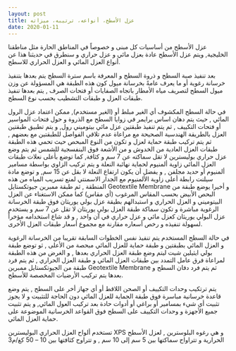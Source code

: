 ```yaml
---
layout: post
title: عزل الأسطح، أنواعه، ترتيبه، ميزاته
date: 2020-01-11
---
```


عزل الأسطح من أساسيات كل مبنى و خصوصاً في المناطق الحارة مثل مناطقنا الخليجية, ويتم عزل الأسطح عادة بعزل مائي و عزل حراري و سنطرق في حديثنا هذا عن أنواع العزل المائي و العزل الحراري للاسطح.

بعد تنفيذ صبة السطح و ذروة السطح و المعرفة باسم سترة السطح يتم بعدها بتنفيذ خرسانة رغوية أو ما يعرف عامةً بخرسانة ميول كون هذه الطبقة هي المسؤولة عن وزن ميول السطح لتصريف مياه الأمطار باتجاه الصفايات أو فتحات الصرف , يتم بعدها تنفيذ طبقات العزل و طبقات التشطيب بحسب نوع السطح.

في حالة السطح المكشوف أي الغير مبلط  أو (الغير مستخدم), ممكن اعتماد عزل الرول المائي , حيث يتم دهان اساس برايمر في زوايا السطح مع الذروة و حول فتحات المواسير أو فتحات التكييف , ثم يتم تنفيذ طبقتين عزل مائي بيتوميني رول, و يتم تطبيق طبقتين العزل بالطريقة الهندسية الصحيحة مع مراعاة عدم تلاقي الفواصل للطبقتين مع بعضهم , ثم يتم تركيب طبقة حماية لعزل و تكون من النوع المبحص حيث تحمي هذه الطبقة طبقات العزل العادية من الخدوش و من الأشعة فوق البنفسجية للشمس ثم يتم وضع عزل حراري بوليسترين لا تقل سماكته عن 7 سم و كثافة, كما توضع بأعلى نعلات طبقات العزل المائي زاوية ألمنيوم لحماية نهائبة النعلة و يتم تركيب الزاوي بواسطة مسامير ألمنيوم أو حديد مجلفن , و يفضل أن يكون ارتفاع النعلة لا بقل عن 15 سم, و توضع مادة سيلنت رابطة أعلى زاوية الألمنيوم مع الجدار الاسمنتي لمنع تسريب المياه من هذه المنطقة , ثم طبقة ممبرين جيوتكستايل Geotextile Membrane و أخيرا يوضع طبقة من البحص الأبيض بحسب المقاس المرغوب (أي مقاس)
كما ممكن الاستغناء عن العزل البيتوميني و العزل الحراري و استبدالهم بطيقة عزل بولي يوريثان فوق طبقة الخرسانة الرغوية مباشرة و تكون سماكة طبقة العزل بولي يوريثان لا تقل عن 7 سم و يستخدم عزل البولي يوريثان كعزل مائي و عزل حراري في آن واحد , و قد شاع استخدامه مؤخراً لسهولة تنفيذه و رخص أسعاره مقارنة مع مجموع أسعار طبقات العزل الأخرى.

في حالة السطح المستخدم يتم تنفيذ نفس الخطوات السابقة تقريبا من الخرسانة الرغوية و العزل المائي بطبقتين و طبقة حماية للعزل المائي مبحصة من الأعلى , ثو توضع طبقة بولي ايثيلين شيت ليتم وضع طبقة العزل الحراري بعدها , و الغرض من هذه الطبقة لمراعاة فرق عامل التمدد بين طبقات العزل المائي و طبقة العزل الحراري , ثم يتم فرد طبقة من الجيوتكستايل ممبرين Geotextile Membrane  ثم يتم فرد دفان السطح و بعدها يتم تركيب الأرضيات المخصصة للأسطح.

يتم ترتكيب وحدات التكييف أو الصحن اللاقط أو أي جهاز أخر على السطح , يتم وضع قاعدة خرسانية مباسرة فوق طبقة الحماية للعزل المائي دون الحاجة للتثبيت و لا يجوز تثبيت أي شيء بمسامير أو براغي أو أدوات حادة بعد تركيب العول المائي, و يتم تثبيت جميع الأجهزة و وحدات التكييف على السطح فوق القواعد الخرسانية الموضوعة على حماية العزل المائي.

تستخدم ألواح العزل الحراري البوليسترين  XPS و هي رغوه البلوسترين , لعزل الأسطح الحرارية و تتراواح سماكتها بين 5 سم إلى 10 سم , و تتراوح كثافتها بين 10 – 50 كغ/م3 


